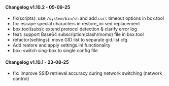 #### Changelog v1.10.2 - 05-09-25
- fix(scripts): use `/system/bin/sh` and add `curl` timeout options in box.tool
- fix: escape special characters in restore_ini sed replacement
- box.tool(subs): extend protocol detection & clarify error log
- feat: support Base64 subscription(clash/momo) file in box.tool
- refactor(settings): move GID list to separate gid.list.cfg
- Add restore and apply settings.ini functionality
- box: switch sing-box to single config file

#### Changelog v1.10.1 - 23-08-25
- fix: Improve SSID retrieval accuracy during network switching (network control)
